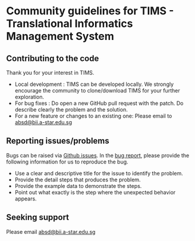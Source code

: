 # Community guidelines for TIMS - Translational Informatics Management System

## Contributing to the code
Thank you for your interest in TIMS. 

- Local development : TIMS can be developed locally. We strongly encourage the community to clone/download TIMS for your further exploration.
- For bug fixes : Do open a new GitHub pull request with the patch. Do describe clearly the problem and the solution.
- For a new feature or changes to an existing one: Please email to absd@bii.a-star.edu.sg

## Reporting issues/problems
Bugs can be raised via [Github issues](https://guides.github.com/features/issues/). In the [bug report](https://github.com/atom/.github/blob/master/.github/ISSUE_TEMPLATE/bug_report.md), please provide the following information for us to reproduce the bug.

- Use a clear and descriptive title for the issue to identify the problem.
- Provide the detail steps that produces the problem.
- Provide the example data to demonstrate the steps.
- Point out what exactly is the step where the unexpected behavior appears.

## Seeking support
Please email absd@bii.a-star.edu.sg